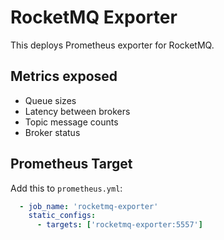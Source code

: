 # RocketMQ Exporter

This deploys Prometheus exporter for RocketMQ.

## Metrics exposed

- Queue sizes
- Latency between brokers
- Topic message counts
- Broker status

## Prometheus Target

Add this to `prometheus.yml`:

```yaml
  - job_name: 'rocketmq-exporter'
    static_configs:
      - targets: ['rocketmq-exporter:5557']
